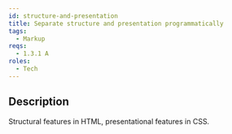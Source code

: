 ```yaml
---
id: structure-and-presentation
title: Separate structure and presentation programmatically
tags:
  - Markup
reqs:
  - 1.3.1 A
roles:
  - Tech
---
```


## Description

Structural features in HTML, presentational features in CSS.
